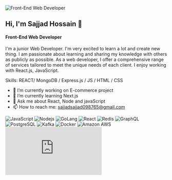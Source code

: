 ![Front-End Web Developer](https://st3.depositphotos.com/9703412/19481/v/450/depositphotos_194814798-stock-illustration-cloud-technology-banner-flat-vector.jpg)

## Hi, I'm Sajjad Hossain 👋
#### Front-End Web Developer


I'm a junior Web Developer. I'm very excited to learn a lot and create new thing. I am passionate about learning and sharing my knowledge with others as publicly as possible. As a web developer, I offer a comprehensive range of services tailored to meet the unique needs of each client. I enjoy working with React.js, JavaScript.

Skills:  REACT/ MongoDB / Express.js / JS / HTML / CSS

- 🔭 I’m currently working on E-commerce project 
- 🌱 I’m currently learning Next.js 
- 💬 Ask me about React, Node and javaScript 
- 📫 How to reach me: sajjadsajjad098765@gmail.com 


![JavaScript](https://img.shields.io/badge/JavaScript-F7DF1E?logo=javascript&logoColor=black)
![Nodejs](https://img.shields.io/badge/Node.js-43853D?logo=node.js&logoColor=white)
![GoLang](https://img.shields.io/badge/-Golang-00ADD8?logo=go&logoColor=white)
![React](https://img.shields.io/badge/React-20232A?logo=react&logoColor=61DAFB)
![Redis](https://img.shields.io/badge/redis-%23DD0031.svg?logo=redis&logoColor=white)
![GraphQL](https://img.shields.io/badge/-GraphQL-E10098?logo=graphql)
![PostgreSQL](https://img.shields.io/badge/PostgreSQL-316192?logo=postgresql&logoColor=white)
![Kafka](https://img.shields.io/badge/-Kafka-231F20?logo=apache-kafka&logoColor=white)
![Docker](https://img.shields.io/badge/-Docker-2496ED?logo=docker&logoColor=white)
![Amazon AWS](https://img.shields.io/badge/Amazon%20AWS-232F3E?logo=amazon-aws)
![Test](https://img.shields.io/badge/React.js)


